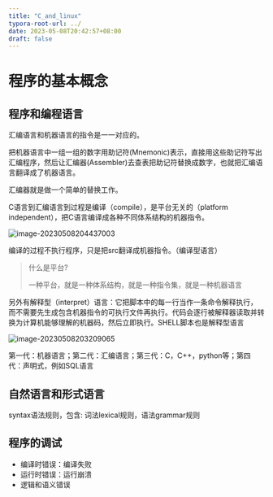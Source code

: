 ```yaml
---
title: "C_and_linux"
typora-root-url: ../
date: 2023-05-08T20:42:57+08:00
draft: false
---
```


# 程序的基本概念

## 程序和编程语言

汇编语言和机器语言的指令是一一对应的。

把机器语言中一组一组的数字用助记符(Mnemonic)表示，直接用这些助记符写出汇编程序，然后让汇编器(Assembler)去查表把助记符替换成数字，也就把汇编语言翻译成了机器语言。

汇编器就是做一个简单的替换工作。



C语言到汇编语言到过程是编译（compile），是平台无关的（platform independent），把C语言编译成各种不同体系结构的机器指令。

![image-20230508204437003](/../img/image-20230508204437003.png)

编译的过程不执行程序，只是把src翻译成机器指令。（编译型语言）



> 什么是平台?
>
> 一种平台，就是一种体系结构，就是一种指令集，就是一种机器语言



另外有解释型（interpret）语言：它把脚本中的每一行当作一条命令解释执行，而不需要先生成包含机器指令的可执行文件再执行。代码会逐行被解释器读取并转换为计算机能够理解的机器码，然后立即执行。SHELL脚本也是解释型语言

![image-20230508203209065](/../img/image-20230508203209065.png)

第一代：机器语言；第二代：汇编语言；第三代：C，C++，python等；第四代：声明式，例如SQL语言

## 自然语言和形式语言

syntax语法规则，包含: 词法lexical规则，语法grammar规则

## 程序的调试

- 编译时错误：编译失败
- 运行时错误：运行崩溃
- 逻辑和语义错误



















